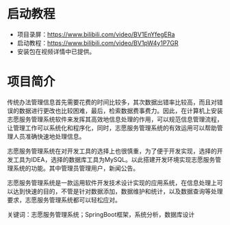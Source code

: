 # 启动教程

- 项目录屏：https://www.bilibili.com/video/BV1EnYfegERa
- 启动教程：https://www.bilibili.com/video/BV1pW4y1P7GR
- 安装包在视频详情中已提供。

# 项目简介
传统办法管理信息首先需要花费的时间比较多，其次数据出错率比较高，而且对错误的数据进行更改也比较困难，最后，检索数据费事费力。因此，在计算机上安装志愿服务管理系统软件来发挥其高效地信息处理的作用，可以规范信息管理流程，让管理工作可以系统化和程序化，同时，志愿服务管理系统的有效运用可以帮助管理人员准确快速地处理信息。

志愿服务管理系统在对开发工具的选择上也很慎重，为了便于开发实现，选择的开发工具为IDEA，选择的数据库工具为MySQL。以此搭建开发环境实现志愿服务管理系统的功能。其中管理员管理用户，新闻公告。

志愿服务管理系统是一款运用软件开发技术设计实现的应用系统，在信息处理上可以达到快速的目的，不管是针对数据添加，数据维护和统计，以及数据查询等处理要求，志愿服务管理系统都可以轻松应对。

关键词：志愿服务管理系统；SpringBoot框架，系统分析，数据库设计
